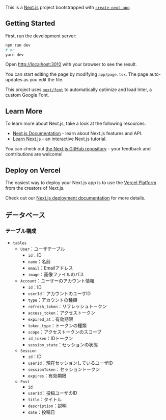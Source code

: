 This is a [Next.js](https://nextjs.org/) project bootstrapped with [`create-next-app`](https://github.com/vercel/next.js/tree/canary/packages/create-next-app).

## Getting Started

First, run the development server:

```bash
npm run dev
# or
yarn dev
```

Open [http://localhost:3010](http://localhost:3010) with your browser to see the result.

You can start editing the page by modifying `app/page.tsx`. The page auto-updates as you edit the file.

This project uses [`next/font`](https://nextjs.org/docs/basic-features/font-optimization) to automatically optimize and load Inter, a custom Google Font.

## Learn More

To learn more about Next.js, take a look at the following resources:

- [Next.js Documentation](https://nextjs.org/docs) - learn about Next.js features and API.
- [Learn Next.js](https://nextjs.org/learn) - an interactive Next.js tutorial.

You can check out [the Next.js GitHub repository](https://github.com/vercel/next.js/) - your feedback and contributions are welcome!

## Deploy on Vercel

The easiest way to deploy your Next.js app is to use the [Vercel Platform](https://vercel.com/new?utm_medium=default-template&filter=next.js&utm_source=create-next-app&utm_campaign=create-next-app-readme) from the creators of Next.js.

Check out our [Next.js deployment documentation](https://nextjs.org/docs/deployment) for more details.

## データベース
### テーブル構成
- `tables`
  - `User`：ユーザテーブル
    - `id`：ID
    - `name`：名前
    - `email`：Emailアドレス
    - `image`：画像ファイルのパス
  - `Account`：ユーザーのアカウント情報
    - `id`：ID
    - `userId`：アカウントのユーザID
    - `type`：アカウントの種類
    - `refresh_token`：リフレッシュトークン
    - `access_token`：アクセストークン
    - `expired_at`：有効期限
    - `token_type`：トークンの種類
    - `scope`：アクセストークンのスコープ
    - `id_token`：IDトークン
    - `session_state`：セッションの状態
  - `Session`
    - `id`：ID
    - `userId`：現在セッションしているユーザID
    - `sessionToken`：セッショントークン
    - `expires`：有効期限
  - `Post`
    - `id`
    - `userId`：投稿ユーザのID
    - `title`：タイトル
    - `description`：説明
    - `date`：投稿日
